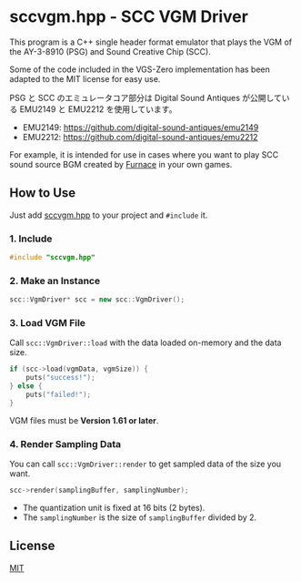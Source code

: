 # sccvgm.hpp - SCC VGM Driver

This program is a C++ single header format emulator that plays the VGM of the AY-3-8910 (PSG) and Sound Creative Chip (SCC).

Some of the code included in the VGS-Zero implementation has been adapted to the MIT license for easy use.

PSG と SCC のエミュレータコア部分は Digital Sound Antiques が公開している EMU2149 と EMU2212 を使用しています。

- EMU2149: https://github.com/digital-sound-antiques/emu2149
- EMU2212: https://github.com/digital-sound-antiques/emu2212

For example, it is intended for use in cases where you want to play SCC sound source BGM created by [Furnace](https://tildearrow.org/furnace/) in your own games.

## How to Use

Just add [sccvgm.hpp](nesvgm.hpp) to your project and `#include` it.

### 1. Include

```c++
#include "sccvgm.hpp"
```

### 2. Make an Instance

```c++
scc::VgmDriver* scc = new scc::VgmDriver();
```

### 3. Load VGM File

Call `scc::VgmDriver::load` with the data loaded on-memory and the data size.

```c++
if (scc->load(vgmData, vgmSize)) {
    puts("success!");
} else {
    puts("failed!");
}
```

VGM files must be __Version 1.61 or later__.

### 4. Render Sampling Data

You can call `scc::VgmDriver::render` to get sampled data of the size you want.

```c++
scc->render(samplingBuffer, samplingNumber);
```

- The quantization unit is fixed at 16 bits (2 bytes).
- The `samplingNumber` is the size of `samplingBuffer` divided by 2.

## License

[MIT](LICENSE.txt)
